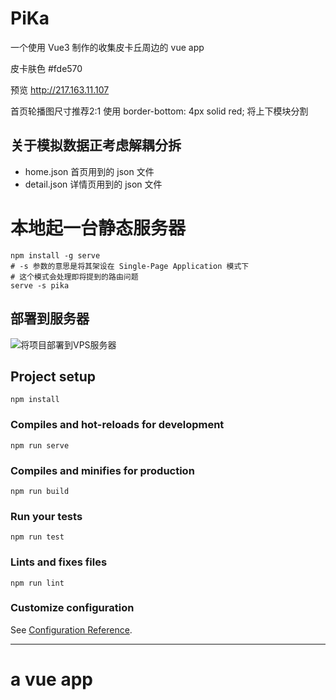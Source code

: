 # PiKa
一个使用 Vue3 制作的收集皮卡丘周边的 vue app

皮卡肤色 #fde570

预览
http://217.163.11.107

首页轮播图尺寸推荐2:1
使用 border-bottom: 4px solid red; 将上下模块分割

## 关于模拟数据正考虑解耦分拆

- home.json 首页用到的 json 文件
- detail.json 详情页用到的 json 文件

# 本地起一台静态服务器
```
npm install -g serve
# -s 参数的意思是将其架设在 Single-Page Application 模式下
# 这个模式会处理即将提到的路由问题
serve -s pika
```

## 部署到服务器
![将项目部署到VPS服务器 ](https://github.com/chemxcode/pika/issues/8)
## Project setup
```
npm install
```

### Compiles and hot-reloads for development
```
npm run serve
```

### Compiles and minifies for production
```
npm run build
```

### Run your tests
```
npm run test
```

### Lints and fixes files
```
npm run lint
```

### Customize configuration
See [Configuration Reference](https://cli.vuejs.org/config/).


------------------
# a vue app



